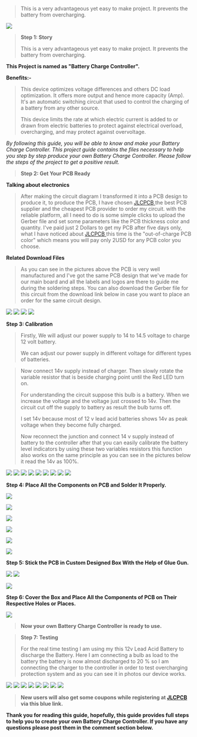 
>
> This is a very advantageous yet easy to make project. It prevents the
> battery from overcharging.

![](vertopal_3bbd743daa0a45e7b482215f161a3a20/media/image3.png)

> **Step 1: Story**
>
> This is a very advantageous yet easy to make project. It prevents the
> battery from overcharging.

**This Project is named as "Battery Charge Controller".**

**Benefits:-**

> This device optimizes voltage differences and others DC load
> optimization. It offers more output and hence more capacity (Amp).
> It\'s an automatic switching circuit that used to control the charging
> of a battery from any other source.
>
> This device limits the rate at which electric current is added to or
> drawn from electric batteries to protect against electrical overload,
> overcharging, and may protect against overvoltage.
>
*By following this guide, you will be able to know and make your Battery Charge Controller. This project guide contains the files necessary to help you step by step produce your own Battery Charge Controller. Please follow the steps of the project to get a positive result.*


> **Step 2: Get Your PCB Ready**

**Talking about electronics**

> After making the circuit diagram I transformed it into a PCB design to
> produce it, to produce the PCB, I have chosen [JLCPCB](https://jlcpcb.com/IYB)[ ](https://jlcpcb.com/IYB) the best PCB supplier
> and the cheapest PCB provider to order my circuit. with
> the reliable platform, all I need to do is some simple clicks to upload
> the Gerber file and set some parameters like the PCB thickness color
> and quantity. I've paid just 2 Dollars to get my PCB after five days
> only, what I have noticed about [JLCPCB](https://jlcpcb.com/IYB)[ ](https://jlcpcb.com/IYB) this time is the "out-of-charge PCB
> color" which means you will pay only 2USD for any PCB color you choose.

**Related Download Files**

> As you can see in the pictures above the PCB is very well manufactured
> and I've got the same PCB design that we've made for our main board
> and all the labels and logos are there to guide me during the
> soldering steps. You can also download the Gerber file for this circuit
> from the download link below in case you want to place an order for
> the same circuit design.

![](vertopal_3bbd743daa0a45e7b482215f161a3a20/media/image6.png)
![](vertopal_3bbd743daa0a45e7b482215f161a3a20/media/image8.png)
![](vertopal_3bbd743daa0a45e7b482215f161a3a20/media/image9.png)
![](vertopal_3bbd743daa0a45e7b482215f161a3a20/media/image10.png)

**Step 3: Calibration**

> Firstly, We will adjust our power supply
> to 14 to 14.5 voltage to charge 12 volt battery.
> 
> We can adjust our power supply in different voltage for different types of batteries.



> Now connect 14v supply instead of charger. Then slowly rotate the
> variable resistor that is beside charging point until the Red LED turn
> on.
>
> For understanding the circuit suppose this bulb is a battery. When we
> increase the voltage and the voltage just crossed to 14v. Then the
> circuit cut off the supply to battery as result the bulb turns off.
>
> I set 14v because most of 12 v lead acid batteries shows 14v as peak
> voltage when they become fully charged.
>
> Now reconnect the junction and connect 14 v supply instead of battery
> to the controller after that you can easily calibrate the battery
> level indicators by using these two variables resistors this function
> also works on the same principle as you can see in the pictures below
> it read the 14v as 100%.

![](vertopal_3bbd743daa0a45e7b482215f161a3a20/media/image15.png)
![](vertopal_3bbd743daa0a45e7b482215f161a3a20/media/image16.png)
![](vertopal_3bbd743daa0a45e7b482215f161a3a20/media/image17.png)
![](vertopal_3bbd743daa0a45e7b482215f161a3a20/media/image18.png)
![](vertopal_3bbd743daa0a45e7b482215f161a3a20/media/image19.png)
![](vertopal_3bbd743daa0a45e7b482215f161a3a20/media/image20.png)
![](vertopal_3bbd743daa0a45e7b482215f161a3a20/media/image21.png)
![](vertopal_3bbd743daa0a45e7b482215f161a3a20/media/image22.png)
![](vertopal_3bbd743daa0a45e7b482215f161a3a20/media/image23.png)

**Step 4: Place All the Components on PCB and Solder It Properly.**

![](vertopal_3bbd743daa0a45e7b482215f161a3a20/media/image24.png)



![](vertopal_3bbd743daa0a45e7b482215f161a3a20/media/image25.png)

![](vertopal_3bbd743daa0a45e7b482215f161a3a20/media/image26.png)



![](vertopal_3bbd743daa0a45e7b482215f161a3a20/media/image27.png)

![](vertopal_3bbd743daa0a45e7b482215f161a3a20/media/image28.png)


![](vertopal_3bbd743daa0a45e7b482215f161a3a20/media/image29.png)

**Step 5: Stick the PCB in Custom Designed Box With the Help of Glue
Gun.**

![](vertopal_3bbd743daa0a45e7b482215f161a3a20/media/image30.png)
![](vertopal_3bbd743daa0a45e7b482215f161a3a20/media/image31.png)

![](vertopal_3bbd743daa0a45e7b482215f161a3a20/media/image32.png)

**Step 6: Cover the Box and Place All the Components of PCB on Their
Respective Holes or Places.**

![](vertopal_3bbd743daa0a45e7b482215f161a3a20/media/image34.png)
> **Now your own Battery Charge Controller is ready to use.**

> **Step 7: Testing**
>
> For the real time testing I am using my this 12v Lead Acid Battery to
> discharge the Battery. Here I am connecting a bulb as load to the
> battery the battery is now almost discharged to 20 % so I am
> connecting the charger to the controller in order to test overcharging
> protection system and as you can see it in photos our device works.

![](vertopal_3bbd743daa0a45e7b482215f161a3a20/media/image36.png)
![](vertopal_3bbd743daa0a45e7b482215f161a3a20/media/image37.png)
![](vertopal_3bbd743daa0a45e7b482215f161a3a20/media/image38.png)
![](vertopal_3bbd743daa0a45e7b482215f161a3a20/media/image39.png)
![](vertopal_3bbd743daa0a45e7b482215f161a3a20/media/image40.png)
![](vertopal_3bbd743daa0a45e7b482215f161a3a20/media/image41.png)
![](vertopal_3bbd743daa0a45e7b482215f161a3a20/media/image42.png)
![](vertopal_3bbd743daa0a45e7b482215f161a3a20/media/image43.png)

> **New users will also get some coupons while registering at [JLCPCB](https://jlcpcb.com/IYB)[ ](https://jlcpcb.com/IYB) via this
> blue link.**
>
**Thank you for reading this guide, hopefully, this guide provides full steps to help you to create your own Battery Charge Controller. If you have any questions please post them in the comment section below.**
